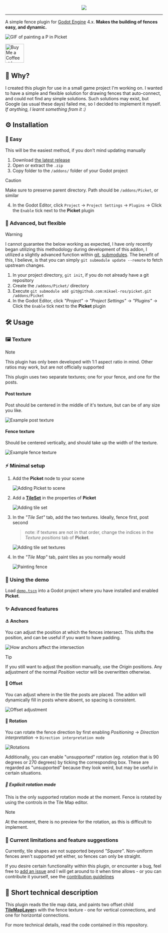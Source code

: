 <p align="center">
	<img style="background-color: transparent" src="assets/picket_wide_logo.png">
</p>

---

A simple fence plugin for [Godot Engine](https://godotengine.org/) 4.x. **Makes the building of fences easy, and dynamic.**

![GIF of painting a P in Picket](assets/previews/painting_p.gif)

<a href='https://ko-fi.com/Z8Z212GZR6' target='_blank'><img height='60' style='border:0px;height:60px;' src='https://storage.ko-fi.com/cdn/kofi1.png?v=3' border='0' alt='Buy Me a Coffee at ko-fi.com' /></a>

## 🤔 Why?

I created this plugin for use in a small game project I'm working on. I wanted to have a simple and flexible solution for drawing fences that auto-connect, and could not find any simple solutions. Such solutions may exist, but Google (as usual these days) failed me, so I decided to implement it myself. *If anything, I learnt something from it :)*

## ⚙️ Installation
### 💚 Easy
This will be the easiest method, if you don't mind updating manually
1. Download [the latest release](https://github.com/mikael-ros/picket/releases)
2. Open or extract the ``.zip``
3. Copy folder to the ``/addons/`` folder of your Godot project
> [!CAUTION]
> Make sure to preserve parent directory. Path should be ``/addons/Picket``, or similar
4. In the Godot Editor, click ``Project`` -> ``Project Settings`` -> ``Plugins`` -> Click the ``Enable`` tick next to the **Picket** plugin

### 🧠 Advanced, but flexible
> [!WARNING]
> I cannot guarantee the below working as expected, I have only recently began utilizing this methodology during development of this addon, I utilized a slightly advanced function within [git](https://git-scm.com/), [submodules](https://git-scm.com/book/en/v2/Git-Tools-Submodules). The benefit of this, I believe, is that you can simply ``git submodule update --remote`` to fetch upstream changes.
1. In your project directory, ``git init``, if you do not already have a git repository
2. Create the ``/addons/Picket/`` directory
3. Execute ``git submodule add git@github.com:mikael-ros/picket.git /addons/Picket``
4. In the Godot Editor, click *"Project"* -> *"Project Settings"* -> *"Plugins"* -> Click the ``Enable`` tick next to the **Picket** plugin

## 🛠️ Usage
### 🖼️ Texture
> [!NOTE]
> This plugin has only been developed with 1:1 aspect ratio in mind. Other ratios may work, but are not officially supported

This plugin uses two separate textures; one for your fence, and one for the posts. 

#### Post texture
Post should be centered in the middle of it's texture, but can be of any size you like.

![Example post texture](assets/textures/white_fence_post.png)

#### Fence texture
Should be centered vertically, and should take up the width of the texture.

![Example fence texture](assets/textures/white_fence_planks.png)

### ⚡ Minimal setup
1. Add the **Picket** node to your scene

	![Adding Picket to scene](assets/previews/add_picket_to_scene.png)
2. Add a [**TileSet**](https://docs.godotengine.org/en/stable/classes/class_tileset.html) in the properties of **Picket**

	![Adding tile set](assets/previews/add_tileset.png)
3. In the *"Tile Set"* tab, add the two textures. Ideally, fence first, post second
	> note: if textures are not in that order, change the indices in the *Texture positions* tab of **Picket**.

	![Adding tile set textures](assets/previews/add_tileset_textures.png)
4. In the *"Tile Map"* tab, paint tiles as you normally would

	![Painting fence](assets/previews/painting.gif)

### 📂 Using the demo
Load [``demo.tscn``](/demo/demo.tscn) into a Godot project where you have installed and enabled **Picket**.

### ✨ Advanced features
#### ⚓ Anchors
You can adjust the position at which the fences intersect. This shifts the position, and can be useful if you want to have padding. 

![How anchors affect the intersection](assets/previews/anchor.gif)

> [!TIP]
> If you still want to adjust the position manually, use the *Origin* positions. Any adjustment of the normal *Position* vector will be overwritten otherwise.

#### 📍 Offset
You can adjust where in the tile the posts are placed. The addon will dynamically fill in posts where absent, so spacing is consistent.

![Offset adjustment](assets/previews/offsets.gif)

#### 🔁 Rotation
You can rotate the fence direction by first enabling *Positioning* -> *Direction interpretation* -> ``Direction interpretation mode``

![Rotations](assets/previews/rotations.png)

Additionally, you can enable "unsupported" rotation (eg. rotation that is 90 degrees or 270 degrees) by ticking the corresponding box. These are regarded as "unsupported" because they look weird, but may be useful in certain situations.

##### 🔂 Explicit rotation mode
This is the only supported rotation mode at the moment. Fence is rotated by using the controls in the Tile Map editor. 

> [!NOTE]
> At the moment, there is no preview for the rotation, as this is difficult to implement.

### 🧩 Current limitations and feature suggestions
Currently, tile shapes are not supported beyond *"Square"*. Non-uniform fences aren't supported yet either, so fences can only be straight.

If you desire certain functionality within this plugin, or encounter a bug, feel free to [add an issue](https://github.com/mikael-ros/picket/issues/new) and I will get around to it when time allows - or you can contribute it yourself, see the [contribution guidelines](/CONTRIBUTING.md) 


## 💾 Short technical description
This plugin reads the tile map data, and paints two offset child [**TileMapLayer**](https://docs.godotengine.org/en/stable/classes/class_tilemaplayer.html)s with the fence texture - one for vertical connections, and one for horizontal connections. 

For more technical details, read the code contained in this repository.
